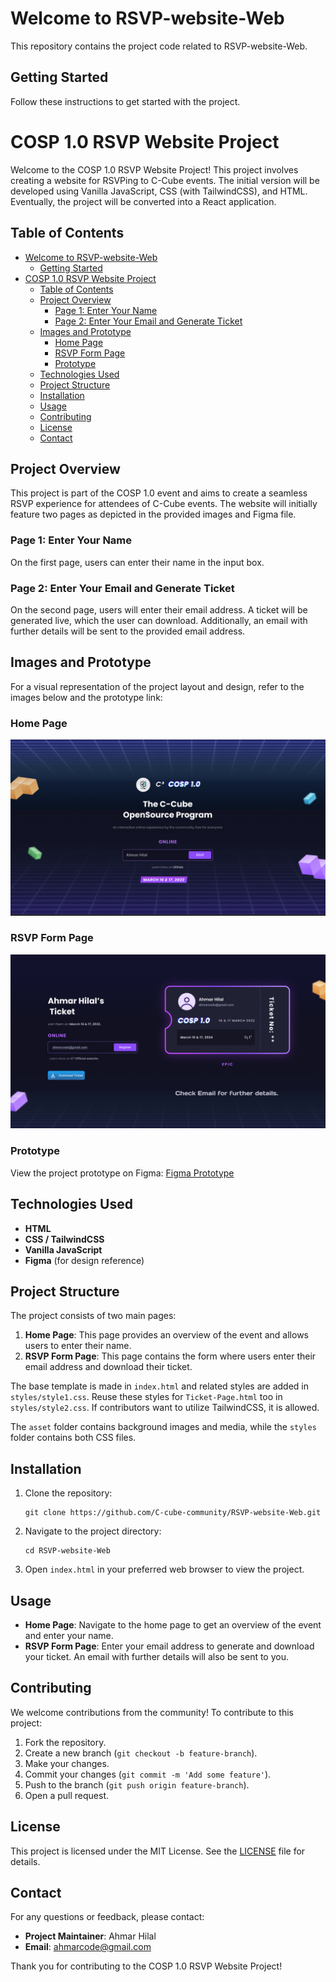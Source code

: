 # Welcome to RSVP-website-Web

This repository contains the project code related to RSVP-website-Web.

## Getting Started

Follow these instructions to get started with the project.

# COSP 1.0 RSVP Website Project

Welcome to the COSP 1.0 RSVP Website Project! This project involves creating a website for RSVPing to C-Cube events. The initial version will be developed using Vanilla JavaScript, CSS (with TailwindCSS), and HTML. Eventually, the project will be converted into a React application.

## Table of Contents
- [Welcome to RSVP-website-Web](#welcome-to-rsvp-website-web)
  - [Getting Started](#getting-started)
- [COSP 1.0 RSVP Website Project](#cosp-10-rsvp-website-project)
  - [Table of Contents](#table-of-contents)
  - [Project Overview](#project-overview)
    - [Page 1: Enter Your Name](#page-1-enter-your-name)
    - [Page 2: Enter Your Email and Generate Ticket](#page-2-enter-your-email-and-generate-ticket)
  - [Images and Prototype](#images-and-prototype)
    - [Home Page](#home-page)
    - [RSVP Form Page](#rsvp-form-page)
    - [Prototype](#prototype)
  - [Technologies Used](#technologies-used)
  - [Project Structure](#project-structure)
  - [Installation](#installation)
  - [Usage](#usage)
  - [Contributing](#contributing)
  - [License](#license)
  - [Contact](#contact)

## Project Overview
This project is part of the COSP 1.0 event and aims to create a seamless RSVP experience for attendees of C-Cube events. The website will initially feature two pages as depicted in the provided images and Figma file.

### Page 1: Enter Your Name
On the first page, users can enter their name in the input box.

### Page 2: Enter Your Email and Generate Ticket
On the second page, users will enter their email address. A ticket will be generated live, which the user can download. Additionally, an email with further details will be sent to the provided email address.

## Images and Prototype
For a visual representation of the project layout and design, refer to the images below and the prototype link:

### Home Page
![alt text](image-1.png)

### RSVP Form Page
![alt text](image-2.png)

### Prototype
View the project prototype on Figma: [Figma Prototype](https://www.figma.com/proto/UdcyJEluxgdYuINHiFeTJ5/Simple-RSVP-COSP-1.0?node-id=5-351&scaling=min-zoom&content-scaling=fixed&page-id=0%3A1&starting-point-node-id=5%3A351)

## Technologies Used
- **HTML**
- **CSS / TailwindCSS**
- **Vanilla JavaScript**
- **Figma** (for design reference)

## Project Structure
The project consists of two main pages:
1. **Home Page**: This page provides an overview of the event and allows users to enter their name.
2. **RSVP Form Page**: This page contains the form where users enter their email address and download their ticket.

The base template is made in `index.html` and related styles are added in `styles/style1.css`. Reuse these styles for `Ticket-Page.html` too in `styles/style2.css`. If contributors want to utilize TailwindCSS, it is allowed.

The `asset` folder contains background images and media, while the `styles` folder contains both CSS files.

## Installation
1. Clone the repository:
   ```
   git clone https://github.com/C-cube-community/RSVP-website-Web.git
   ```
2. Navigate to the project directory:
   ```
   cd RSVP-website-Web
   ```
3. Open `index.html` in your preferred web browser to view the project.

## Usage
- **Home Page**: Navigate to the home page to get an overview of the event and enter your name.
- **RSVP Form Page**: Enter your email address to generate and download your ticket. An email with further details will also be sent to you.

## Contributing
We welcome contributions from the community! To contribute to this project:
1. Fork the repository.
2. Create a new branch (`git checkout -b feature-branch`).
3. Make your changes.
4. Commit your changes (`git commit -m 'Add some feature'`).
5. Push to the branch (`git push origin feature-branch`).
6. Open a pull request.

## License
This project is licensed under the MIT License. See the [LICENSE](LICENSE) file for details.

## Contact
For any questions or feedback, please contact:
- **Project Maintainer**: Ahmar Hilal
- **Email**: ahmarcode@gmail.com

Thank you for contributing to the COSP 1.0 RSVP Website Project!